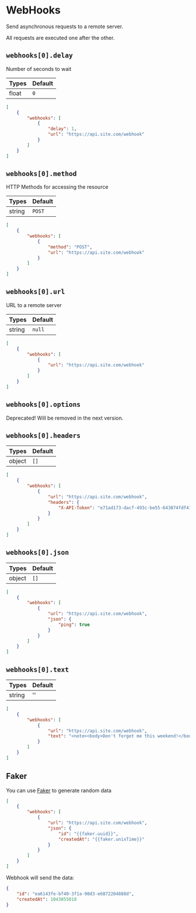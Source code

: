 # WebHooks

Send asynchronous requests to a remote server.

All requests are executed one after the other.

## `webhooks[0].delay`

Number of seconds to wait

| Types | Default |
|-------|---------|
| float | `0`     |

```json
[
    {
        "webhooks": [
            {
                "delay": 1,
                "url": "https://api.site.com/webhook"
            }
        ]
    }
]
```

## `webhooks[0].method`

HTTP Methods for accessing the resource

| Types  | Default |
|--------|---------|
| string | `POST`  |

```json
[
    {
        "webhooks": [
            {
                "method": "POST",
                "url": "https://api.site.com/webhook"
            }
        ]
    }
]
```

## `webhooks[0].url`

URL to a remote server

| Types  | Default |
|--------|---------|
| string | `null`  |

```json
[
    {
        "webhooks": [
            {
                "url": "https://api.site.com/webhook"
            }
        ]
    }
]
```

## `webhooks[0].options`
Deprecated! Will be removed in the next version.

## `webhooks[0].headers`

| Types  | Default |
|--------|---------|
| object | `[]`    |

```json
[
    {
        "webhooks": [
            {
                "url": "https://api.site.com/webhook",
                "headers": {
                    "X-API-Token": "e71ad173-dacf-493c-be55-643074fdf41c"
                }
            }
        ]
    }
]
```

## `webhooks[0].json`

| Types  | Default |
|--------|---------|
| object | `[]`    |

```json
[
    {
        "webhooks": [
            {
                "url": "https://api.site.com/webhook",
                "json": {
                    "ping": true
                }
            }
        ]
    }
]
```

## `webhooks[0].text`

| Types  | Default |
|--------|---------|
| string | ''      |

```json
[
    {
        "webhooks": [
            {
                "url": "https://api.site.com/webhook",
                "text": "<note><body>Don't forget me this weekend!</body></note>"
            }
        ]
    }
]
```

## Faker

You can use [Faker](https://fakerphp.github.io) to generate random data

```json
[
    {
        "webhooks": [
            {
                "url": "https://api.site.com/webhook",
                "json": {
                    "id": "{{faker.uuid}}",
                    "createdAt": "{{faker.unixTime}}"
                }
            }
        ]
    }
]
```

Webhook will send the data:

```json
{
    "id": "ea6143fe-bf40-3f1a-90d3-e6872204888d",
    "createdAt": 1043055018
}
```